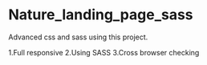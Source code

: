 # Nature_landing_page_sass
Advanced css and sass using this project.

1.Full responsive
2.Using SASS
3.Cross browser checking